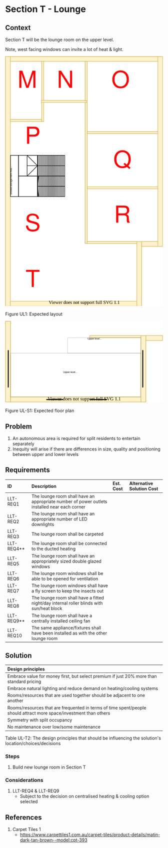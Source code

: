 # Section T - Lounge

## Context

Section T will be the lounge room on the upper level.

Note, west facing windows can invite a lot of heat & light.

![TO-BE upper-level diagram](upper-Level-TO-BE-sections.svg)

Figure UL1: Expected layout

![TO-BE upper-level Section T diagram](Upper-Level-TO-BE-section-T.svg)

Figure UL-S1: Expected floor plan


## Problem

1. An autonomous area is required for split residents to entertain separately
2. Inequity will arise if there are differences in size, quality and positioning between upper and lower levels


## Requirements

|ID|Description|Est. Cost|Alternative Solution Cost|
|:---|:---|:---|:---|
|LLT-REQ1|The lounge room shall have an appropriate number of power outlets installed near each corner|||
|LLT-REQ2|The lounge room shall have an appropriate number of LED downlights|||
|LLT-REQ3|The lounge room shall be carpeted|||
|LLT-REQ4**|The lounge room shall be connected to the ducted heating|||
|LLT-REQ5|The lounge room shall have an appropriately sized double glazed windows|||
|LLT-REQ6|The lounge room windows shall be able to be opened for ventilation|||
|LLT-REQ7|The lounge room windows shall have a fly screen to keep the insects out|||
|LLT-REQ8|The lounge room shall have a fitted night/day internal roller blinds with sun/heat block|||
|LLT-REQ9**|The lounge room shall have a centrally installed ceiling fan|||
|LLT-REQ10|The same appliance/fixtures shall have been installed as with the other lounge room|||


## Solution

|Design principles|
|:---|
|Embrace value for money first, but select premium if just 20% more than standard pricing|
|Embrace natural lighting and reduce demand on heating/cooling systems|
|Rooms/resources that are used together should be adjacent to one another|
|Rooms/resources that are frequented in terms of time spent/people should attract more space/investment than others|
|Symmetry with split occupancy|
|No maintenance over low/some maintenance|

Table UL-T2: The design principles that should be influencing the solution's location/choices/decisions

### Steps

1. Build new lounge room in Section T

### Considerations

1. LLT-REQ4 & LLT-REQ9
    - Subject to the decision on centralised heating & cooling option selected


## References

1. Carpet Tiles 1
    - https://www.carpettiles1.com.au/carpet-tiles/product-details/matin-dark-tan-brown--model:cpt-393